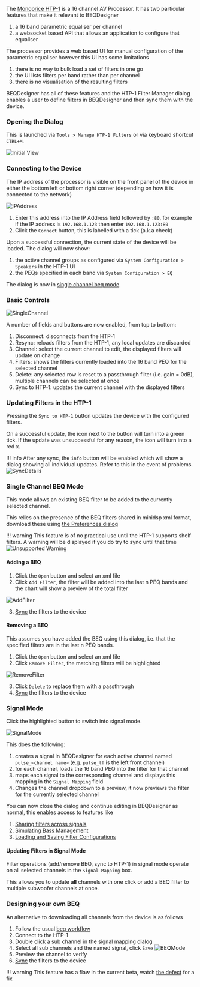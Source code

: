 The [Monoprice HTP-1](https://www.monoprice.com/product?p_id=37887) is a 16 channel AV Processor. It has two particular features that make it relevant to BEQDesigner
  
  1) a 16 band parametric equaliser per channel
  2) a websocket based API that allows an application to configure that equaliser
  
The processor provides a web based UI for manual configuration of the parametric equaliser however this UI has some limitations

  1) there is no way to bulk load a set of filters in one go
  2) the UI lists filters per band rather than per channel
  3) there is no visualisation of the resulting filters
  
BEQDesigner has all of these features and the HTP-1 Filter Manager dialog enables a user to define filters in BEQDesigner and then sync them with the device.

### Opening the Dialog

This is launched via `Tools > Manage HTP-1 Filters` or via keyboard shortcut `CTRL+M`.  

![Initial View](../img/htp1_initial.png)

### Connecting to the Device

The IP address of the processor is visible on the front panel of the device in either the bottom left or bottom right corner (depending on how it is connected to the network)

![IPAddress](../img/htp1_front.png)

  1) Enter this address into the IP Address field followed by `:80`, for example if the IP address is `192.168.1.123` then enter `192.168.1.123:80`
  2) Click the `Connect` button, this is labelled with a tick (a.k.a check)

Upon a successful connection, the current state of the device will be loaded. The dialog will now show:

  1) the active channel groups as configured via `System Configuration > Speakers` in the HTP-1 UI
  2) the PEQs specified in each band via `System Configuration > EQ`

The dialog is now in [single channel beq mode](#single-channel-beq-mode). 

### Basic Controls

![SingleChannel](../img/htp1_simple_mode.png)

A number of fields and buttons are now enabled, from top to bottom:

  1) Disconnect: disconnects from the HTP-1
  2) Resync: reloads filters from the HTP-1, any local updates are discarded
  3) Channel: select the current channel to edit, the displayed filters will update on change
  4) Filters: shows the filters currently loaded into the 16 band PEQ for the selected channel
  5) Delete: any selected row is reset to a passthrough filter (i.e. gain = 0dB), multiple channels can be selected at once
  6) Sync to HTP-1: updates the current channel with the displayed filters

### Updating Filters in the HTP-1

Pressing the `Sync to HTP-1` button updates the device with the configured filters. 

On a successful update, the icon next to the button will turn into a green tick.
If the update was unsuccessful for any reason, the icon will turn into a red x.

!!! info
    After any sync, the `info` button will be enabled which will show a dialog showing all individual updates. Refer to this in the event of problems.
    ![SyncDetails](../img/htp1_sync_details.png)

### Single Channel BEQ Mode

This mode allows an existing BEQ filter to be added to the currently selected channel. 

This relies on the presence of the BEQ filters shared in minidsp xml format, download these using [the Preferences dialog](preferences.md#BEQ-Files)   

!!! warning
    This feature is of no practical use until the HTP-1 supports shelf filters. A warning will be displayed if you do try to sync until that time
    ![Unsupported Warning](../img/htp1_unsupported.png)  
    
#### Adding a BEQ

  1) Click the `Open` button and select an xml file
  2) Click `Add Filter`, the filter will be added into the last n PEQ bands and the chart will show a preview of the total filter
  
![AddFilter](../img/htp1_add_filter.png)  

  3) [Sync](#updating-filters-in-the-htp-1) the filters to the device
 
#### Removing a BEQ

This assumes you have added the BEQ using this dialog, i.e. that the specified filters are in the last n PEQ bands.

  1) Click the `Open` button and select an xml file
  2) Click `Remove Filter`, the matching filters will be highlighted
  
![RemoveFilter](../img/htp1_remove_filter.png)  

  3) Click `Delete` to replace them with a passthrough
  4) [Sync](#updating-filters-in-the-htp-1) the filters to the device

### Signal Mode

Click the highlighted button to switch into signal mode.

![SignalMode](../img/htp1_signal_mode.png)

This does the following:

  1) creates a signal in BEQDesigner for each active channel named `pulse_<channel name>` (e.g. `pulse_lf` is the left front channel)
  2) for each channel, loads the 16 band PEQ into the filter for that channel
  3) maps each signal to the corresponding channel and displays this mapping in the `Signal Mapping` field
  4) Changes the channel dropdown to a preview, it now previews the filter for the currently selected channel

You can now close the dialog and continue editing in BEQDesigner as normal, this enables access to features like

  1) [Sharing filters across signals](ui/main_window.md#linking-signals)
  2) [Simulating Bass Management](workflow/bass_management.md)
  3) [Loading and Saving Filter Configurations](ui/load_save.md)
  
#### Updating Filters in Signal Mode

Filter operations (add/remove BEQ, sync to HTP-1) in signal mode operate on all selected channels in the `Signal Mapping` box.

This allows you to update **all** channels with one click or add a BEQ filter to multiple subwoofer channels at once. 

### Designing your own BEQ 

An alternative to downloading all channels from the device is as follows

  1) Follow the usual [beq workflow](workflow/beq.md) 
  2) Connect to the HTP-1
  3) Double click a sub channel in the signal mapping dialog
  4) Select all sub channels and the named signal, click `Save`
  ![BEQMode](../img/htp1_beq_design.png)
  5) Preview the channel to verify
  6) [Sync](#updating-filters-in-the-htp-1) the filters to the device

!!! warning
    This feature has a flaw in the current beta, watch [the defect](https://github.com/3ll3d00d/beqdesigner/issues/349) for a fix

      

      

